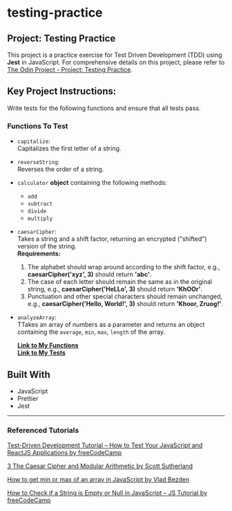 # testing-practice

## Project: Testing Practice

This project is a practice exercise for Test Driven Development (TDD) using **Jest** in JavaScript. For comprehensive details on this project, please refer to [The Odin Project - Project: Testing Practice](https://www.theodinproject.com/lessons/node-path-javascript-testing-practice).

## Key Project Instructions:

Write tests for the following functions and ensure that all tests pass.

### Functions To Test

- `capitalize`:<br>
  Capitalizes the first letter of a string.
- `reverseString`:<br>
  Reverses the order of a string.
- `calculator` **object** containing the following methods:
  - `add`
  - `subtract`
  - `divide`
  - `multiply`
- `caesarCipher`:<br>
  Takes a string and a shift factor, returning an encrypted ("shifted") version of the string.
  <br>
  **Requirements:**<br>

  1. The alphabet should wrap around according to the shift factor, e.g., **caesarCipher('xyz', 3)** should return **'abc'**.
  2. The case of each letter should remain the same as in the original string, e.g., **caesarCipher('HeLLo', 3)** should return **'KhOOr'**.
  3. Punctuation and other special characters should remain unchanged, e.g., **caesarCipher('Hello, World!', 3)** should return **'Khoor, Zruog!'**.

- `analyzeArray`:<br>
  TTakes an array of numbers as a parameter and returns an object containing the `average`, `min`, `max`, `length` of the array.

  **[Link to My Functions](./index.js)** <br>
  **[Link to My Tests](./index.test.js)**

## Built With

- JavaScript
- Prettier
- Jest

---

### Referenced Tutorials

[Test-Driven Development Tutorial – How to Test Your JavaScript and ReactJS Applications by freeCodeCamp](https://www.freecodecamp.org/news/test-driven-development-tutorial-how-to-test-javascript-and-reactjs-app/#heading-javascript-example-of-a-test-driven-development-workflow)

[3 The Caesar Cipher and Modular Arithmetic by Scott Sutherland](https://www.math.stonybrook.edu/~scott/papers/MSTP/crypto/3Caesar_Cipher.html)

[How to get min or max of an array in JavaScript by Vlad Bezden](https://medium.com/@vladbezden/how-to-get-min-or-max-of-an-array-in-javascript-1c264ec6e1aa)

[How to Check if a String is Empty or Null in JavaScript – JS Tutorial by freeCodeCamp](https://www.w3schools.com/jsref/jsref_some.asp)

